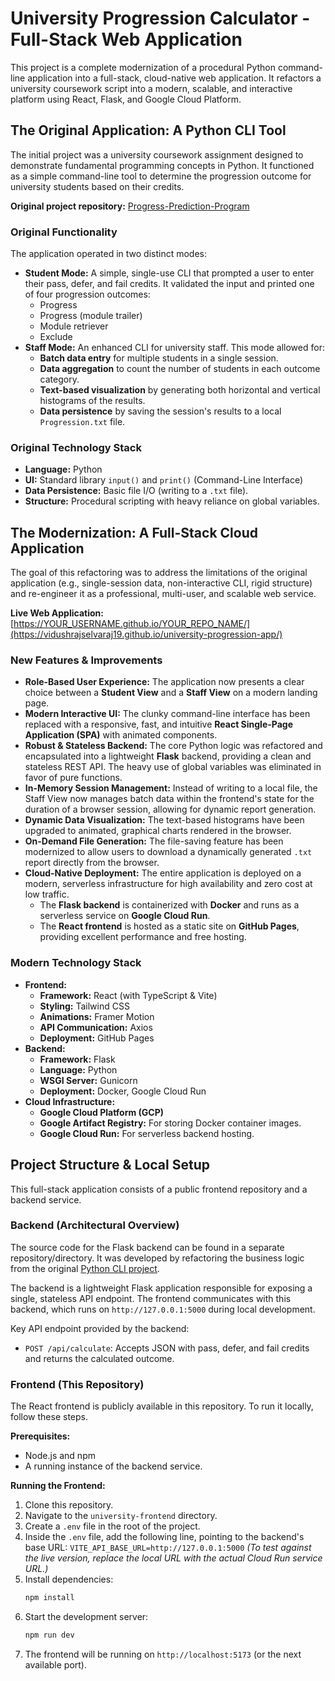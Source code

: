 # University Progression Calculator - Full-Stack Web Application

This project is a complete modernization of a procedural Python command-line application into a full-stack, cloud-native web application. It refactors a university coursework script into a modern, scalable, and interactive platform using React, Flask, and Google Cloud Platform.

## The Original Application: A Python CLI Tool

The initial project was a university coursework assignment designed to demonstrate fundamental programming concepts in Python. It functioned as a simple command-line tool to determine the progression outcome for university students based on their credits.

**Original project repository:** [Progress-Prediction-Program](https://github.com/vidushraj1/Progress-Prediction-Program)

### Original Functionality

The application operated in two distinct modes:

*   **Student Mode:** A simple, single-use CLI that prompted a user to enter their pass, defer, and fail credits. It validated the input and printed one of four progression outcomes:
    *   Progress
    *   Progress (module trailer)
    *   Module retriever
    *   Exclude
*   **Staff Mode:** An enhanced CLI for university staff. This mode allowed for:
    *   **Batch data entry** for multiple students in a single session.
    *   **Data aggregation** to count the number of students in each outcome category.
    *   **Text-based visualization** by generating both horizontal and vertical histograms of the results.
    *   **Data persistence** by saving the session's results to a local `Progression.txt` file.

### Original Technology Stack

*   **Language:** Python
*   **UI:** Standard library `input()` and `print()` (Command-Line Interface)
*   **Data Persistence:** Basic file I/O (writing to a `.txt` file).
*   **Structure:** Procedural scripting with heavy reliance on global variables.

## The Modernization: A Full-Stack Cloud Application

The goal of this refactoring was to address the limitations of the original application (e.g., single-session data, non-interactive CLI, rigid structure) and re-engineer it as a professional, multi-user, and scalable web service.

**Live Web Application:** [https://YOUR_USERNAME.github.io/YOUR_REPO_NAME/](https://vidushrajselvaraj19.github.io/university-progression-app/) 

### New Features & Improvements

*   **Role-Based User Experience:** The application now presents a clear choice between a **Student View** and a **Staff View** on a modern landing page.
*   **Modern Interactive UI:** The clunky command-line interface has been replaced with a responsive, fast, and intuitive **React Single-Page Application (SPA)** with animated components.
*   **Robust & Stateless Backend:** The core Python logic was refactored and encapsulated into a lightweight **Flask** backend, providing a clean and stateless REST API. The heavy use of global variables was eliminated in favor of pure functions.
*   **In-Memory Session Management:** Instead of writing to a local file, the Staff View now manages batch data within the frontend's state for the duration of a browser session, allowing for dynamic report generation.
*   **Dynamic Data Visualization:** The text-based histograms have been upgraded to animated, graphical charts rendered in the browser.
*   **On-Demand File Generation:** The file-saving feature has been modernized to allow users to download a dynamically generated `.txt` report directly from the browser.
*   **Cloud-Native Deployment:** The entire application is deployed on a modern, serverless infrastructure for high availability and zero cost at low traffic.
    *   The **Flask backend** is containerized with **Docker** and runs as a serverless service on **Google Cloud Run**.
    *   The **React frontend** is hosted as a static site on **GitHub Pages**, providing excellent performance and free hosting.

### Modern Technology Stack

*   **Frontend:**
    *   **Framework:** React (with TypeScript & Vite)
    *   **Styling:** Tailwind CSS
    *   **Animations:** Framer Motion
    *   **API Communication:** Axios
    *   **Deployment:** GitHub Pages
*   **Backend:**
    *   **Framework:** Flask
    *   **Language:** Python
    *   **WSGI Server:** Gunicorn
    *   **Deployment:** Docker, Google Cloud Run
*   **Cloud Infrastructure:**
    *   **Google Cloud Platform (GCP)**
    *   **Google Artifact Registry:** For storing Docker container images.
    *   **Google Cloud Run:** For serverless backend hosting.

## Project Structure & Local Setup

This full-stack application consists of a public frontend repository and a backend service.

### Backend (Architectural Overview)

The source code for the Flask backend can be found in a separate repository/directory. It was developed by refactoring the business logic from the original [Python CLI project](https://github.com/vidushraj1/Progress-Prediction-Program).

The backend is a lightweight Flask application responsible for exposing a single, stateless API endpoint. The frontend communicates with this backend, which runs on `http://127.0.0.1:5000` during local development.

Key API endpoint provided by the backend:
*   `POST /api/calculate`: Accepts JSON with pass, defer, and fail credits and returns the calculated outcome.

### Frontend (This Repository)

The React frontend is publicly available in this repository. To run it locally, follow these steps.

**Prerequisites:**
*   Node.js and npm
*   A running instance of the backend service.

**Running the Frontend:**
1.  Clone this repository.
2.  Navigate to the `university-frontend` directory.
3.  Create a `.env` file in the root of the project.
4.  Inside the `.env` file, add the following line, pointing to the backend's base URL:
    `VITE_API_BASE_URL=http://127.0.0.1:5000`
    *(To test against the live version, replace the local URL with the actual Cloud Run service URL.)*
5.  Install dependencies:
    ```bash
    npm install
    ```
6.  Start the development server:
    ```bash
    npm run dev
    ```
7.  The frontend will be running on `http://localhost:5173` (or the next available port).